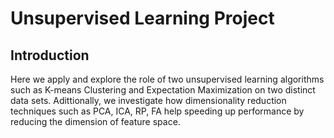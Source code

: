 # Unsupervised Learning Project

## Introduction

Here we apply and explore the role of two unsupervised learning algorithms such as
K-means Clustering and Expectation Maximization on two distinct data sets. Adittionally, we
investigate how dimensionality reduction techniques such as PCA, ICA, RP, FA help speeding up
performance by reducing the dimension of feature space.

